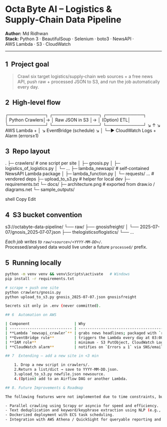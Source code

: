 # Octa Byte AI – Logistics & Supply‑Chain Data Pipeline

**Author:** Md Ridhwan  
**Stack:** Python 3 · BeautifulSoup · Selenium · boto3 · NewsAPI · AWS Lambda · S3 · CloudWatch  

---

## 1  Project goal

> Crawl six target logistics/supply‑chain web sources + a free news API, push raw + processed JSON to S3, and run the job automatically every day.

## 2  High‑level flow

┌────────────┐ ┌───────────────┐ ┌────────────┐
│ Python Crawlers│→ │ Raw JSON in S3 │→ │ (Option) ETL│
└────────────┘ └───────────────┘ └────────────┘
↘ ↑
↘ AWS Lambda + │
↘ EventBridge (schedule)
↘ │
└─▶ CloudWatch Logs + Alarm (errors≥1)

## 3  Repo layout

.
├─ crawlers/ # one script per site
│ ├─ gnosis.py
│ ├─ logistics_of_logistics.py
│ └─ ...
├─ lambda_newsapi/ # self‑contained NewsAPI Lambda package
│ ├─ lambda_function.py
│ └─ requests/ … # vendored deps
├─ upload_to_s3.py # helper for local dev
├─ requirements.txt
└─ docs/
├─ architecture.png # exported from draw.io / diagrams.net
└─ sample_outputs/

shell
Copy
Edit

## 4  S3 bucket convention

s3://octabyte-data-pipeline/
└── raw/
├── gnosisfreight/
│ └── 2025-07-07/gnosis_2025‑07‑07.json
├── thelogisticsoflogistics/
└── ...

*Each job writes to `raw/<source>/<YYYY‑MM‑DD>/`.*  
Processed/analysed data would live under a future `processed/` prefix.

## 5  Running locally

```bash
python -m venv venv && venv\Scripts\activate   # Windows
pip install -r requirements.txt

# scrape + push one site
python crawlers/gnosis.py
python upload_to_s3.py gnosis_2025‑07‑07.json gnosisfreight

Secrets sit only in .env (never committed).

## 6  Automation on AWS

| Component                    | Why                                                            |
| ---------------------------- | -------------------------------------------------------------- |
| **Lambda `newsapi_crawler`** | grabs news headlines; packaged with `requests` vendored in zip |
| **EventBridge rule**         | triggers the Lambda every day at 03:00 UTC                     |
| **IAM role**                 | minimum ‑ S3 PutObject, CloudWatch Logs                        |
| **CloudWatch alarm**         | notifies on `Errors ≥ 1` via SNS/email                         |

## 7  Extending – add a new site in <3 min

    1. Drop a new script in crawlers/.
    2.Return a list/dict → save to YYYY‑MM‑DD.json.
    3.upload_to_s3.py newfile.json newsource.
    4.(Option) add to an Airflow DAG or another Lambda.

## 8. Future Improvements & Roadmap

The following features were not implemented due to time constraints, but would enhance the pipeline:

- Parallel crawling using Scrapy or asyncio for speed and efficiency.
- Text deduplication and keyword/keyphrase extraction using NLP (e.g., spaCy).
- Dockerized deployment with ECS task scheduling.
- Integration with AWS Athena / QuickSight for queryable reporting and dashboards.
